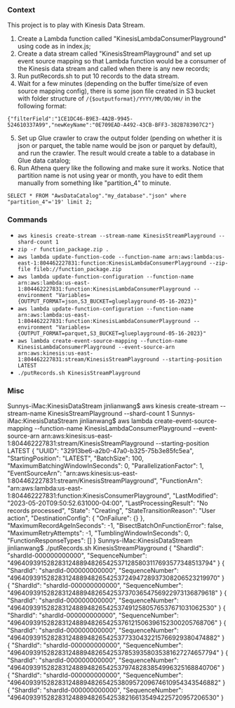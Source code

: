 
### Context

This project is to play with Kinesis Data Stream. 

1. Create a Lambda function called "KinesisLambdaConsumerPlayground" using code as in index.js; 
2. Create a data stream called "KinesisStreamPlayground" and set up event source mapping so that Lambda function would be a consumer of the Kinesis data stream and called when there is any new records; 
3. Run putRecords.sh to put 10 records to the data stream. 
4. Wait for a few minutes (depending on the buffer time/size of even source mapping config), there is some json file created in S3 bucket with folder structure of `/{$outputformat}/YYYY/MM/DD/HH/` in the following format: 

```
{"filterField":"1CE1DC46-B9E3-4A2B-9945-524610337A99","newKeyName":"0E709EAD-A492-43CB-BFF3-382B783907C2"}
```
5. Set up Glue crawler to craw the output folder (pending on whether it is json or parquet, the table name would be json or parquet by default), and run the crawler. The result would create a table to a database in Glue data catalog; 
6. Run Athena query like the following and make sure it works. Notice that partition name is not using year or month, you have to edit them manually from something like "partition_4" to minute. 

```
SELECT * FROM "AwsDataCatalog"."my_database"."json" where "partition_4"='19' limit 2;
```


### Commands


* ``` aws kinesis create-stream --stream-name KinesisStreamPlayground --shard-count 1 ```
* ``` zip -r function_package.zip . ```
* ``` aws lambda update-function-code --function-name arn:aws:lambda:us-east-1:804462227831:function:KinesisLambdaConsumerPlayground --zip-file fileb://function_package.zip ```
* ``` aws lambda update-function-configuration --function-name arn:aws:lambda:us-east-1:804462227831:function:KinesisLambdaConsumerPlayground --environment "Variables={OUTPUT_FORMAT=json,S3_BUCKET=glueplayground-05-16-2023}" ```
* ``` aws lambda update-function-configuration --function-name arn:aws:lambda:us-east-1:804462227831:function:KinesisLambdaConsumerPlayground --environment "Variables={OUTPUT_FORMAT=parquet,S3_BUCKET=glueplayground-05-16-2023}" ```
* ``` aws lambda create-event-source-mapping --function-name KinesisLambdaConsumerPlayground --event-source-arn arn:aws:kinesis:us-east-1:804462227831:stream/KinesisStreamPlayground --starting-position LATEST ```
* ``` ./putRecords.sh KinesisStreamPlayground ```

### Misc

Sunnys-iMac:KinesisDataStream jinlianwang$ aws kinesis create-stream --stream-name KinesisStreamPlayground --shard-count 1
Sunnys-iMac:KinesisDataStream jinlianwang$ aws lambda create-event-source-mapping --function-name KinesisLambdaConsumerPlayground --event-source-arn arn:aws:kinesis:us-east-1:804462227831:stream/KinesisStreamPlayground --starting-position LATEST
{
    "UUID": "32913be6-a2b0-47a0-b325-75b3e85fc5ea",
    "StartingPosition": "LATEST",
    "BatchSize": 100,
    "MaximumBatchingWindowInSeconds": 0,
    "ParallelizationFactor": 1,
    "EventSourceArn": "arn:aws:kinesis:us-east-1:804462227831:stream/KinesisStreamPlayground",
    "FunctionArn": "arn:aws:lambda:us-east-1:804462227831:function:KinesisConsumerPlayground",
    "LastModified": "2023-05-20T09:50:52.631000-04:00",
    "LastProcessingResult": "No records processed",
    "State": "Creating",
    "StateTransitionReason": "User action",
    "DestinationConfig": {
        "OnFailure": {}
    },
    "MaximumRecordAgeInSeconds": -1,
    "BisectBatchOnFunctionError": false,
    "MaximumRetryAttempts": -1,
    "TumblingWindowInSeconds": 0,
    "FunctionResponseTypes": []
}
Sunnys-iMac:KinesisDataStream jinlianwang$ ./putRecords.sh KinesisStreamPlayground
{
    "ShardId": "shardId-000000000000",
    "SequenceNumber": "49640939152828312488948265425371285803117693577348513794"
}
{
    "ShardId": "shardId-000000000000",
    "SequenceNumber": "49640939152828312488948265425372494728937308206523219970"
}
{
    "ShardId": "shardId-000000000000",
    "SequenceNumber": "49640939152828312488948265425373703654756922973136879618"
}
{
    "ShardId": "shardId-000000000000",
    "SequenceNumber": "49640939152828312488948265425374912580576537671031062530"
}
{
    "ShardId": "shardId-000000000000",
    "SequenceNumber": "49640939152828312488948265425376121506396152300205768706"
}
{
    "ShardId": "shardId-000000000000",
    "SequenceNumber": "49640939152828312488948265425377330432215766929380474882"
}
{
    "ShardId": "shardId-000000000000",
    "SequenceNumber": "49640939152828312488948265425378539358035381627274657794"
}
{
    "ShardId": "shardId-000000000000",
    "SequenceNumber": "49640939152828312488948265425379748283854996325168840706"
}
{
    "ShardId": "shardId-000000000000",
    "SequenceNumber": "49640939152828312488948265425380957209674610954343546882"
}
{
    "ShardId": "shardId-000000000000",
    "SequenceNumber": "49640939152828312488948265425382166135494225720957206530"
}


